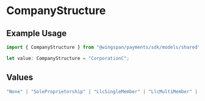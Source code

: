 # CompanyStructure

## Example Usage

```typescript
import { CompanyStructure } from "@wingspan/payments/sdk/models/shared";

let value: CompanyStructure = "CorporationC";
```

## Values

```typescript
"None" | "SoleProprietorship" | "LlcSingleMember" | "LlcMultiMember" | "CorporationS" | "LLCCorporationS" | "LLCCorporationC" | "LLCPartnership" | "CorporationC" | "Partnership"
```